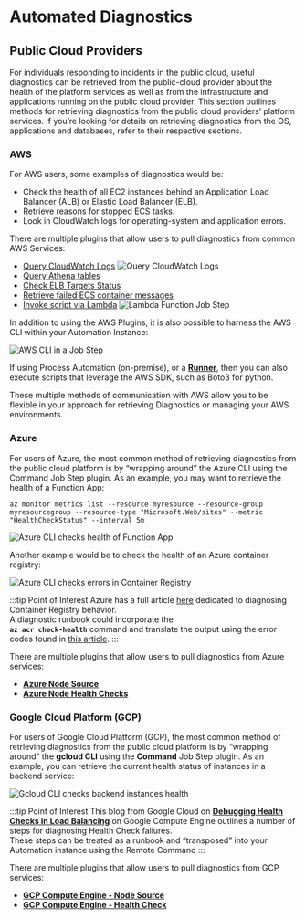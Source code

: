 # Automated Diagnostics


## Public Cloud Providers

For individuals responding to incidents in the public cloud, useful diagnostics can be retrieved from the public-cloud provider about the health of the platform services as well as from the infrastructure and applications running on the public cloud provider.
This section outlines methods for retrieving diagnostics from the public cloud providers’ platform services.
If you’re looking for details on retrieving diagnostics from the OS, applications and databases, refer to their respective sections.

### AWS
For AWS users, some examples of diagnostics would be:
* Check the health of all EC2 instances behind an Application Load Balancer (ALB) or Elastic Load Balancer (ELB).
* Retrieve reasons for stopped ECS tasks.
* Look in CloudWatch logs for operating-system and application errors.

There are multiple plugins that allow users to pull diagnostics from common AWS Services:

* [Query CloudWatch Logs](/manual/workflow-steps/aws-cloudwatch.html#amazon-cloudwatch-logs-workflow-step-plugins)
![Query CloudWatch Logs](/assets/img/aws-cloudwatch-logs-query-string.png)
* [Query Athena tables](/manual/workflow-steps/amazon-athena.html#amazon-athena-query-workflow-step)
* [Check ELB Targets Status](/manual/workflow-steps/aws-elb-workflow-plugin.html#target-group-instance-statuses)
* [Retrieve failed ECS container messages](/manual/workflow-steps/aws-ecs-fargate.html#stopped-ecs-tasks-error-messages)
* [Invoke script via Lambda](/manual/workflow-steps/aws-lambda.html#aws-lambda-workflow-steps) 
![Lambda Function Job Step](/assets/img/aws-custom-lambda-code.png)

In addition to using the AWS Plugins, it is also possible to harness the AWS CLI within your Automation Instance:
                                                                                 
![AWS CLI in a Job Step](/assets/img/aws-cli-job-step.png)

If using Process Automation (on-premise), or a [**Runner**](/administration/runner), then you can also execute scripts that leverage the AWS SDK, such as Boto3 for python.
 
These multiple methods of communication with AWS allow you to be flexible in your approach for retrieving Diagnostics or managing your AWS environments.
                    
### Azure

For users of Azure, the most common method of retrieving diagnostics from the public cloud platform is by “wrapping around” the Azure CLI using the Command Job Step plugin.
As an example, you may want to retrieve the health of a Function App:

```
az monitor metrics list --resource myresource --resource-group myresourcegroup --resource-type "Microsoft.Web/sites" --metric "HealthCheckStatus" --interval 5m
```

![Azure CLI checks health of Function App](/assets/img/azure-cli-health-function-app.png)

Another example would be to check the health of an Azure container registry:

![Azure CLI checks errors in Container Registry](/assets/img/azure-cli-container-registry-health.png)

:::tip Point of Interest
Azure has a full article [here](https://learn.microsoft.com/en-us/azure/container-registry/container-registry-check-health) dedicated to diagnosing Container Registry behavior.  
A diagnostic runbook could incorporate the <br>**`az acr check-health`** command and translate the output using the error codes found in [this article](https://learn.microsoft.com/en-us/azure/container-registry/container-registry-health-error-reference).
:::

There are multiple plugins that allow users to pull diagnostics from Azure services:

* [**Azure Node Source**](/manual/projects/resource-model-sources/azure.html#azure-node-source)
* [**Azure Node Health Checks**](/manual/healthcheckplugins/azure-healthcheck.html#azure-health-check-enterprise-only)

### Google Cloud Platform (GCP)                                                   

For users of Google Cloud Platform (GCP), the most common method of retrieving diagnostics from the public cloud platform is by “wrapping around” the **gcloud CLI** using the **Command** Job Step plugin.
As an example, you can retrieve the current health status of instances in a backend service:

![Gcloud CLI checks backend instances health](/assets/img/gcloud-check-instances-health.png)

:::tip Point of Interest
This blog from Google Cloud on [**Debugging Health Checks in Load Balancing**](https://cloudplatform.googleblog.com/2015/07/Debugging-Health-Checks-in-Load-Balancing-on-Google-Compute-Engine.html) on Google Compute Engine outlines a number of steps for diagnosing Health Check failures.  
These steps can be treated as a runbook and “transposed” into your Automation instance using the Remote Command
:::

 There are multiple plugins that allow users to pull diagnostics from GCP services:
* [**GCP Compute Engine - Node Source**](/manual/projects/resource-model-sources/gcp.html)
* [**GCP Compute Engine - Health Check**](/manual/healthcheckplugins/gcp-compute-healthcheck.html)
